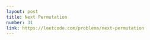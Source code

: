 ```yaml
---
layout: post
title: Next Permutation
number: 31
link: https://leetcode.com/problems/next-permutation
---
```

